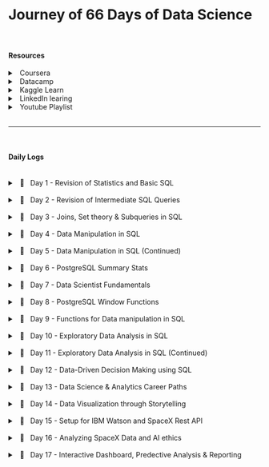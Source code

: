 # Journey of 66 Days of Data Science

<br/>

#### Resources

<details>
    <summary> &nbsp; Coursera </summary> 

- [Applied Data Science Specialization](https://www.coursera.org/specializations/applied-data-science) by IBM

</details>
<details>
    <summary> &nbsp; Datacamp </summary> 

- [Data Analyst in SQL](https://app.datacamp.com/learn/career-tracks/data-analyst-in-sql) : Career track

</details>
<details>
    <summary> &nbsp; Kaggle Learn </summary> 

- [Intro to Programming](https://www.kaggle.com/learn/intro-to-programming)
- [Intro to SQL](https://www.kaggle.com/learn/intro-to-sql)
- [Advanced SQL](https://www.kaggle.com/learn/advanced-sql)
- [Pandas](https://www.kaggle.com/learn/pandas)
- [Intro to AI Ethics](https://www.kaggle.com/learn/intro-to-ai-ethics)

</details>
<details>
    <summary> &nbsp; LinkedIn learing </summary> 

- [Become a Data Scientist](https://www.linkedin.com/learning/paths/become-a-data-scientist)

</details>
<details>
    <summary> &nbsp; Youtube Playlist </summary> 

- [Discrete Probability Distributions](https://youtube.com/playlist?list=PLvxOuBpazmsNIHP5cz37oOPZx0JKyNszN)

</details>



<br/>
<hr/>
</br/>



#### Daily Logs



<br/>
<details> 
	<br/>
    <summary> &nbsp; 📝 &nbsp; Day 1 - Revision of Statistics and Basic SQL </summary>

    🗓️ Date: 2023-02-15

##### Resources : 

Course
- <a href="https://app.datacamp.com/learn/courses/introduction-to-statistics">Introduction to Statistics (Datacamp)</a>
- <a href="https://app.datacamp.com/learn/courses/introduction-to-sql">Introduction to SQL (Datacamp)</a>

<center>
    <hr style="border: 0; height: 3px; width: 70%; text-align: center;">
</center>

##### Summary:

<p align="justify">
    While taking the course <a href="https://app.datacamp.com/learn/courses/introduction-to-statistics" target="_blank">Introduction to Statistics</a> as part of the track <a href="https://app.datacamp.com/learn/career-tracks/data-analyst-in-sql" target="_blank">Data Analyst in SQL,</a> I had the chance to review probability, distributions, the central limit theorem, correlation, and hypothesis testing. While revising the dependence and conditional probabilities, I was also able to recall the normal and poisson distributions (k = * n). 
</p>

<p align="justify">
    I also took <a href="https://app.datacamp.com/learn/courses/introduction-to-sql" target="_blank">Introduction to SQL</a> as part of the same curriculum, which helped me revise the basic sql queries to read and view data from tables. Because of this revision, I learned about "VIEW," a concept I was never aware of before. To summarize, views are virtual tables whose contents are determined by queries. It only allows you to restrict access to the database and does not significantly increase the performance of SQL queries. Nonetheless, it was a useful trick to have in my SQL toolbox for increasing readability.
</p>

---

</details>



<br/>
<details> 
	<br/>
    <summary> &nbsp; 📝 &nbsp; Day 2 - Revision of Intermediate SQL Queries </summary>

    🗓️ Date: 2023-02-16

##### Resources : 

Course
- <a href="https://app.datacamp.com/learn/courses/intermediate-sql">Intermediate SQL (Datacamp)</a>

<center>
    <hr style="border: 0; height: 3px; width: 70%; text-align: center;">
</center>

##### Summary:

<p align="justify">
    Continuing on from Day 1, I chose the <a href="https://app.datacamp.com/learn/courses/intermediate-sql" target="_blank">Intermediate SQL</a> course from the same track, which included queries for selecting, filtering, aggregating, sorting, and grouping. Unlike the previous time, I did not get to learn a new concept, but it was a good recollection of all these principles, particularly concerning conventions for writing SQL to promote readability, as I had become a little sloopy regarding this.
</p>

----

</details>



<br/>
<details> 
	<br/>
    <summary> &nbsp; 📝 &nbsp; Day 3 - Joins, Set theory & Subqueries in SQL </summary>

    🗓️ Date: 2023-02-17

##### Resources : 

Course
- <a href="https://app.datacamp.com/learn/courses/joining-data-in-sql">Joining Data in SQL (Datacamp)</a>

<center>
    <hr style="border: 0; height: 3px; width: 70%; text-align: center;">
</center>

##### Summary:

<p align="justify">
    I took the course <a href="https://app.datacamp.com/learn/courses/joining-data-in-sql" target="_blank">Joining Data in SQL</a>, the fifth Course under the track <a href="https://app.datacamp.com/learn/career-tracks/data-analyst-in-sql" target="_blank">Data Analyst in SQL</a>. It included an introduction to various types of joins (inner, outer, cross & self) as well as set theory (union, intersect & except) joins. The cross joins and set theory section was incredibly beneficial as my perspective on desiging tables using minimal readable query was expanded due to these concepts.  While I recall reading about it in my undergrad curriculum, putting it into practice has helped me comprehend it much better. In addition, subqueries in the "WHERE", "FROM" and "SELECT" keywords were covered in the course. I had never used subqueries in the "SELECT" & "FROM" section before, hence I learned some cool tricks up my sleeves. I have added some syntaxes that I learned as follows:
</p>

<center>
    <hr style="border: 0; height: 3px; width: 70%; text-align: center;">
</center>

##### Notes:

<details>
  <summary> &nbsp; Cross Join Query</summary>

```
--- Creates all possible combinations
SELECT column_name(s)
FROM table1
CROSS JOIN table2;
```

</details>

<details>
  <summary> &nbsp; Operators</summary>

```
--- UNION Operator : shows unique rows
SELECT column_name(s) FROM table1
UNION
SELECT column_name(s) FROM table2;

--- UNION ALL Operator : shows duplicate rows
SELECT column_name(s) FROM table1
UNION ALL
SELECT column_name(s) FROM table2;

--- EXCEPT Operator : shows rows not present in the table
SELECT column_name(s) FROM table1
EXCEPT
SELECT column_name(s) FROM table2;
```

</details>

<details>
  <summary> &nbsp; Subquery</summary>

```
--- Example 1: Sub query with in WHERE

SELECT name, country_code
FROM cities
WHERE name in (
    SELECT capital
    FROM countries
)


--- Example 2: Sub query with in SELECT

SELECT countries.name AS country_name, (
        SELECT COUNT(*)
        FROM cities
        WHERE cities.country_code = country.code
    ) AS cities_num
FROM countries


--- Example 3: Sub query with in FROM

SELECT coutries.name AS country_name, lang_num
FROM countries,
    (SELECT code, COUNT(*) AS lang_num
    FROM languages
    GROUP BY code) AS sub
WHERE countries.code = sub.code
ORDER BY lang_num DESC;
```

</details>

----

</details>



<br/>
<details> 
	<br/>
    <summary> &nbsp; 📝 &nbsp; Day 4 - Data Manipulation in SQL </summary>

    🗓️ Date: 2023-02-20

##### Resources : 

Course
- <a href="https://app.datacamp.com/learn/courses/data-manipulation-in-sql">Data Manipulation in SQL (Datacamp)</a>

<center>
    <hr style="border: 0; height: 3px; width: 70%; text-align: center;">
</center>

##### Summary:

<p align="justify">
    Machine learning, the most trending topic in today's generation is nothing more than a series of if and else statements. With SQL, a similar scenario occurs when you use the CASE statement to insert new values into a table based on existing records. To be more specific, the first module in <a href="https://app.datacamp.com/learn/courses/data-manipulation-in-sql" target="_blank">Data Manipulation in SQL</a> that I took,' 'We'll Take the CASE' module focused on using case statements to generate labels, probability, and percentage based on supplied criteria. While accounting for only one-quarter of the course, this subject proved useful in a variety of ways. The following are some examples of the statement:
</p>

<center>
    <hr style="border: 0; height: 3px; width: 70%; text-align: center;">
</center>

##### Notes:

<details>
  <summary> &nbsp; CASE Statement</summary>

```
--- Example 1 : Basic

SELECT title,
    length,
    CASE
        WHEN length> 0 AND length <= 50
            THEN 'Short'
        WHEN length > 50 AND length <= 120
            THEN 'Medium'
        WHEN length> 120
            THEN 'Long'
        ELSE
            'Outlier'
    END AS duration
FROM film
ORDER BY title;


--- Example 2 : Count

SELECT
    c.name AS country,
    -- Count games from the 2012/2013 season
    count(CASE WHEN m.season = '2012/2013'
            THEN m.id ELSE NULL end) AS matches_2012_2013
FROM country AS c
LEFT JOIN match AS m
ON c.id = m.country_id
-- Group by country name alias
GROUP BY country;


--- Example 3 : Percentage

SELECT
    c.name AS country,
    -- Round the percentage of tied games to 2 decimal points
    ROUND(AVG(CASE WHEN m.season='2013/2014' AND m.home_goal = m.away_goal THEN 1
            WHEN m.season='2013/2014' AND m.home_goal != m.away_goal THEN 0
            END),2) AS pct_ties_2013_2014,
    ROUND(AVG(CASE WHEN m.season='2014/2015' AND m.home_goal = m.away_goal THEN 1
            WHEN m.season='2014/2015' AND m.home_goal != m.away_goal THEN 0
            END),2) AS pct_ties_2014_2015
FROM country AS c
LEFT JOIN matches AS m
ON c.id = m.country_id
    GROUP BY country;
```

</details>

----

</details>



<br/>
<details> 
	<br/>
    <summary> &nbsp; 📝 &nbsp; Day 5 - Data Manipulation in SQL (Continued)</summary>

    🗓️ Date: 2023-02-21

##### Resources : 

Course
- <a href="https://app.datacamp.com/learn/courses/data-manipulation-in-sql">Data Manipulation in SQL (Datacamp)</a>

<center>
    <hr style="border: 0; height: 3px; width: 70%; text-align: center;">
</center>

##### Summary:

<p align="justify">
    Continuing the remaining modules <a href="https://app.datacamp.com/learn/courses/data-manipulation-in-sql" target="_blank">Data Manipulation in SQL</a> course, I was able to gain insights on Simple Subqueires Joins, Correlated Subqueries (takes higher processing time), Multiple/Nested Subqueries, and Common Table Expressions (CTE). These concepts were handful in allowing to perform complex actions within SQL and gain data points that I once thought were only possible through pandas (a python library).
</p>

<p align="justify">
    However, more significantly, I learned about window functions and the various types, such as Over, Rank, Partition, and Slide, throughout this course. While I had seen it before, I had never utilized it in practice, and I am pleased that this course allowed me to do so. Aggregating on columns that aren't in the grouping columns is likely the most useful skill to have, especially when doing comparative analysis.
</p>

<center>
    <hr style="border: 0; height: 3px; width: 70%; text-align: center;">
</center>

##### Notes:

<details>
  <summary> &nbsp; Correlated subquery with multiple conditions</summary>

```
SELECT
    -- Select country ID, date, home, and away goals from match
    main.country_id,
    main.date,
    main.home_goal,
    main.away_goal
FROM match AS main
WHERE
    -- Filter for matches with the highest number of goals scored
    (home_goal + away_goal) >
        (SELECT MAX(home_goal + sub.away_goal)
        FROM match AS sub
        WHERE main.country_id = sub.country_id
            AND main.season = sub.season);
```

</details>

<details>
  <summary> &nbsp; Common Table Expressions</summary>

````
WITH match_list AS (
    SELECT
        country_id,
        id
    FROM match
-- Select league and count of matches from the CTE
SELECT
    l.name AS league,
    COUNT(match_list.id) AS matches
FROM league AS l
-- Join the CTE to the league table
LEFT JOIN match_list ON l.id = match_list.country_id
GROUP BY l.name;
````

</details>

<details>
  <summary> &nbsp; Window Function</summary>

```
-- Example 1 : Over function

SELECT
    m.id,
    c.name AS country,
    m.season,
    m.home_goal,
    m.away_goal,
    -- Use a window to include the aggregate average in each row
    AVG(m.home_goal + m.away_goal) OVER() AS overall_avg
FROM match AS m
LEFT JOIN country AS c ON m.country_id = c.id;


-- Example 2 : Rank function

SELECT
    l.name AS league,
    AVG(m.home_goal + m.away_goal) AS avg_goals,
    -- Rank each league according to the average goals
    RANK() OVER(ORDER BY AVG(m.home_goal + m.away_goal) DESC) AS league_rank
FROM league AS l
LEFT JOIN match AS m
ON l.id = m.country_id
WHERE m.season = '2011/2012'
GROUP BY l.name
ORDER BY league_rank;


-- Example 3 : Partition function

SELECT
    c.name,
    m.season,
    (home_goal + away_goal) AS goals,
    AVG(home_goal + away_goal)
        OVER(PARTITION BY m.season, c.name) AS season_country_avg
FROM country AS c
LEFT JOIN match AS m
ON c.id = m.country_id;


-- Example 4 : Sliding Function

SELECT
    date,
    home_goal,
    away_goal,
    -- Create a running total and running average of home goals
    SUM(home_goal) OVER(ORDER BY date
        ROWS BETWEEN UNBOUNDED PRECEDING AND CURRENT ROW) AS running_total,
    AVG(home_goal) OVER(ORDER BY date
        ROWS BETWEEN UNBOUNDED PRECEDING AND CURRENT ROW) AS running_avg
FROM match
WHERE
    hometeam_id = 9908
    AND season = '2011/2012';
```

</details>

----

</details>



<br/>
<details> 
	<br/>
    <summary> &nbsp; 📝 &nbsp; Day 6 - PostgreSQL Summary Stats </summary>

    🗓️ Date: 2023-02-22

##### Resources : 

Course
- <a href="https://www.kaggle.com/learn/advanced-sql">Advanced SQL (Kaggle)</a>
- <a href="https://app.datacamp.com/learn/courses/postgresql-summary-stats-and-window-functions">PostgreSQL Summary Stats and Window Functions  (Datacamp)</a>

Articles
- <a href="https://medium.com/yavar/window-functions-in-sql-a7239bb97104">Window functions in SQL (Medium)</a>

----

##### Summary:

<p align="justify">
With the continuation of window functions, I have gotten slightly familiar with the notion of window function types, particularly fetching, framing, and ranking functions, which I had practiced today. While these functions seemed intimidating at first, they turned out to be considerably easy than I had anticipated.
</p>

<p align="justify">
Beside this,  I attempted to put my knowledge into practice by answering practice questions in the "Advanced sql" section of kaggle. It was a valuable experience since I was able to accurately utilize window functions and also learn about the 'UNNEST' function to load nested and repeated data from the tables.
</p>

----

##### Notes:

<details>
  <summary> &nbsp; Fetching functions</summary>

| Operator | Description 
| --- | ----------- 
| `LAG(column, n)` | Returns column's value at the row  `n` rows before the current row
| `LEAD(column, n)` | Returns column's value at the row `n` rows after the current row
| `FIRST_VALUE(column)` | Returns the first value in table or partition
| `LAST_VALUE(column)` | Returns the last value in table or partition

</details>

<details>
  <summary> &nbsp; Framing functions</summary>

| Operator | Description 
| --- | ----------- 
| ROW/RANGE | Uses the given row or range as a frame.
| PRECEDING | Rows before the current row.
| UNBOUNDED PRECEDING | Return all rows before the current row.
| UNBOUNDED FOLLOWING | Return all rows after the current row.
| CURRENT ROW | Current row of query execution.

</details>

<details>
  <summary> &nbsp; Ranking Functions</summary>

| Operator | Description 
| --- | ----------- 
| ROW_NUMBER | Unique sequential number for each row in the specified partition
| RANK | Unique rank number for the each distinct row within the specified partition, but equal values share same rank
| DENSE_RANK | Unique rank number for the each distinct row within the specified partition without skipping any duplicate values
| NTILE | Distribute the rows in to the rows set with a specific `n` number of groups.

</details>

----

</details>



<br/>
<details> 
	<br/>
    <summary> &nbsp; 📝 &nbsp; Day 7 - Data Scientist Fundamentals</summary>

    🗓️ Date: 2023-02-23

##### Resources : 

Course
- <a href="https://www.linkedin.com/learning/a-day-in-the-life-of-a-data-scientist/serving-the-client/">A Day In The Life of a Data Scientist (Linkedin Learning)</a>
- <a href="https://www.linkedin.com/learning/the-non-technical-skills-of-effective-data-scientists/">The Non-Technical Skills of Effective Data Scientists (Linkedin Learning)</a>
- <a href="https://www.kaggle.com/learn/pandas">Pandas (Kaggle)</a>

----

##### Summary:

<p align="justify">
Taking a break from the regular SQL courses, I delved into the everyday life of a data scientist, complete with current data science issues and how data scientists manage themselves and the organizations for which they operate. I was also able to take the following course on the non-technical abilities of a successful data scientist, which addressed not just the attributes that a person should have but also the role diplomacy plays while working in a professional setting. In addition, to polish my pandas abilities, I completed a Kaggle Learn course that served as a refresher on the techniques I use on a daily basis.
</p>

----

</details>



<br/>
<details> 
	<br/>
    <summary> &nbsp; 📝 &nbsp; Day 8 - PostgreSQL Window Functions</summary>

    🗓️ Date: 2023-02-24

##### Resources : 

Course
- <a href="https://www.kaggle.com/learn/intro-to-programming">Intro to Programming (Kaggle)</a>
- <a href="https://app.datacamp.com/learn/courses/postgresql-summary-stats-and-window-functions">PostgreSQL Summary Stats and Window Functions  (Datacamp)</a>

----

##### Summary:

<p align="justify">
Leveraging the same elements in different ways has always lit up the neurons in my brain, allowing me to perceive the world in new ways. This occurred when learning how to use the aggregrate functions within the window functions to obtain new results. In fact, utilizing the same `SUM` and `AVG` functions to deliver moving totals and averages within sql itself with the assistance of frames and aggregrate functions made me leap on top of my bed.  There were so many things that sql could do that I had always assumed only pandas could accomplish. While creating sophisticated queries in pandas is faster, the execution time would be much faster if same queries were implemented directly in SQL without loading the dataset into memory.
</p>

<p align="justify">
Continuing this discovery, pivoting tables in SQL was also conceivable with `CROSSTAB`, as well as other beneficial functions like `ROLLUP`, `CUBE`, `COALESCE`, and `STRING AGG`, which would come in handy when relying only on SQL.
</p>

----

##### Notes:

<details>
  <summary> &nbsp; ROW BETWEEN</summary>

Syntax
`ROWS BETWEEN [start] AND [finish]`
- `n PRECEDING` : `n` rows before the current row
- `CURRENT ROW` : the current row
- `n FOLLOWING` : `n` rows after the current row

Examples
- `ROWS BETWEEN 3 PRECEDING AND CURRENT ROW`
- `ROWS BETWEEN 4 PRECEDING AND 4 FOLLOWING`
- `ROWS BETWEEN CURRENT ROW AND 1 FOLLOWING`

</details>

<details>
  <summary> &nbsp; CROSSTAB</summary>

```
-- Before using crosstab, use the to create an extension
CREATE EXTENSION IF NOT EXISTS tablefunc;

SELECT * FROM CROSSTAB($$
    source_sql TEXT
$$) AS ct(
    column_1 DATA_TYPE_1,
    column_2 DATA_TYPE_2,
    ...,
    column_n DATA_TYPE_N
);
```

</details>

<details>
  <summary> &nbsp; ROLLUP and CUBE</summary>

The `ROLLUP` option allows to include extra rows that represent the subtotals, which are commonly referred to as super-aggregate rows, along with the grand total row. 
```
SELECT 
    country, warehouse, SUM(quantity)
FROM
    inventory
GROUP BY ROLLUP (country, warehouse);
```
`ROLLUP` is hierarchical, de-aggregrating from the leftmost provided column to the right-most. 
```
ROLLUP (country, warehouse)     -- includes country level totals
ROLLUP (warehouse, country)     -- includes warehouse level totals
```

However, when we need all possible group-level aggregrations, we use `CUBE` which shares similar properties to `ROLLUP`.
```
CUBE (country, warehouse)       -- country country level and warehouse level, and grand total
```

</details>

<details>
  <summary> &nbsp; Useful Functions</summary>

- COALESCE

`COALESCE()` takes a list of values and returns the first non-null value, going from left to right
```
COALESCE(null, null, 1, null, 2)        -- returns 1
```

- STRING_AGG

`STRING_AGG(column, separator)` takes all the values of a column and concatenates them, with `separator` in between each value.

</details>

---

</details>

<br/>



<details> 
	<br/>
    <summary> &nbsp; 📝 &nbsp; Day 9 - Functions for Data manipulation in SQL</summary>

    🗓️ Date: 2023-02-25

##### Resources : 

Course
- <a href="https://app.datacamp.com/learn/courses/functions-for-manipulating-data-in-postgresql">Functions for Manipulating Data in PostgreSQL (Datacamp)</a>

----

##### Summary:

<p align="justify">
The focus of today's course was on data manipulation in PostgreSQL utilizing both built-in and user-defined functions. The built-in functions of PostgreSQL included common data types and their casts, date/time functions and operators, and string parsing and manipulation functions. While the most of the operators were familiar, I learned about several new ones, such as `INTERVAL` and `INITCAP`. Nevertheless, the postgreSQL extensions and full-text search capabilities were entirely new subjects, particularly `tsvector` (text search vector) to execute a full text search beyond the scope of the 'LIKE' operator. Knowing that PostgreSQL offers built-in extensions such as fuzzy string matching through 'levenshtein' and'similarity' blew my mind as I had previously only used it in Python. Learning the syntax to develop my own functions was also quite instructive. Overall, it was a productive weekend spent learning more about PostgreSQL.
</p>

----

##### Notes:

<details>
  <summary> &nbsp; INFORMATION_SCHEMA</summary>

`INFORMATION_SCHEMA` provides access to database metadata, information about the MySQL server such as the name of a database or table, the data type of a column, or access privileges. 

```
-- Example 1 : Extracting all table names from system database
SELECT table_name, table_type
FROM INFORMATION_SCHEMA.TABLES
WHERE table_schema = 'public';

-- Example 2 : Extracting column data types from table
SELECT
    column_name,
    data_type
FROM INFORMATION_SCHEMA.COLUMNS
WHERE table_name = 'actor';
```

</details>

<details>
  <summary> &nbsp; INTERVAL </summary>

`INTERVAL` data type allows to store and manipulate a period of time in years, months, days, hours, minutes, seconds, etc. 

```
INTERVAL '3 days'                       -- goes forward in time
INTERVAL '2 months ago';                -- goes back in time due to the keyword 'ago'
INTERVAL '3 hours 20 minutes';

-- Example 1 : Addition of timeframe
SELECT rental_date + INTERVAL '2 days' as expected_return
FROM rental;

-- Example 2: Conversion of column to interval
SELECT INTERVAL '1' day * rental_duration
FROM rental
```

</details>

<details>
  <summary> &nbsp; DATETIME Operators </summary>

| Operator | Description 
| --- | ----------- 
| AGE() | Subtract with current_date (at midnight) when empty and with the other arguments when two values are provided
| NOW() | Get current timestamp with microsecond precision
| CURRENT_TIMESTAMP() | Gets similar timestamp to now but allows precision parameter to round off seconds
| CURRENT_DATE/CURRENT_TIME | Get current date and time
| EXTRACT(`field` from `source`) | Get subfield
| DATE_PART('`field`', `source`) | Get subfield (equivalent to extract)
| DATE_TRUNC('`field`', `source`) | Truncate timestamp or interval data types with precision
| ISFINITE() | Test for finite date, time and interval (not +/-infinity)

</details>

<details>
  <summary> &nbsp; STRING Operators </summary>

| Operator | Description 
| --- | ----------- 
| UPPER/LOWER(`source`) | Converts column to upper or lower case
| INITCAP(`source`) | Converts column to title case
| REPLACE(`source`, '`find_string`', '`replace_string`') | Replaces the source string with the replacement string
| REVERSE(`source`) | Reverses the string
| LENGTH(`source`) | Extract the length of the string
| POSITION('`char`' IN `source`) | Extract the first position of a character in a string
| LEFT(`source`, `n`) | Extract the `n` number of characters from left side of the given source
| RIGHT(`source`, `n`) | Extract the `n` number of characters from right side of the given source
| SUBSTRING(`source`, `start`, `length`) | Extract a string containing a specific number of characters from a particular position of a given string
| TIRM([leading|trailing|both] [characters] FROM `source`) | Removes characters from source
| LPAD(`source`, `n`, `char`) | Left-pads a string with another string, to a certain length
| RPAD(`source`, `n`, `char`) | Right-pads a string with another string, to a certain length

</details>

<details>
  <summary> &nbsp; FULL TEXT Search </summary>

- Basic Search
`to_tsvector(text)` : performs normalization and creates a list of tokens
`to_tsquery(string)` : accepts a list of words that will be checked against the normalized vector
`@@` : check if `tsquery` matches `tsvector`

```
-- Example 1 : Check if the title contains 'elf'
SELECT title, description
FROM film
WHERE to_tsvector(title) @@ to_tsquery('elf');
```

- Fuzzystring
```
-- Enable the fuzzystrmatch extension
CREATE EXTENSION IF NOT EXISTS fuzzystrmatch;
-- Confirm that fuzzystrmatch has been enabled
SELECT extname FROM pg_extension;

SELECT levenshtein('hello', 'jelly');       -- number of edits required to be a perfect match
SELECT similarity('hello', 'jelly');        -- similarity between two strings from 0 to 1
```

</details>

<details>
  <summary> &nbsp; User Defined Data Types </summary>

Enumerated Data Types 
- Allows to create list of values that will not change 
```
CREATE TYPE dayofweek AS 
ENUM('Monday', 'Tuesday', 'Wednesday', 'Thursday', 'Friday', 'Saturday', 'Sunday');

-- Check
SELECT typname, typcategory
FROM pg_type
WHERE typname='dayofweek';
```

</details>

<details>
  <summary> &nbsp; User Defined Functions </summary>

```
CREATE FUNCTION squared(i integer) RETURNS integer AS $$ 
    BEGIN
        RETURN i * i;
    END;
$$ LANGUAGE plpgsql;
```

</details>

---

</details>



<br/>
<details> 
	<br/>
    <summary> &nbsp; 📝 &nbsp; Day 10 - Exploratory Data Analysis in SQL</summary>

    🗓️ Date: 2023-02-27

##### Resources : 

Course
- <a href="https://app.datacamp.com/learn/courses/exploratory-data-analysis-in-sql">Exploratory Data Analysis in SQL (Datacamp)</a>

----

##### Summary:

<p align="justify">
Breaking the usual heavy dosage of study sessions, this particular course covered about the usage of relationship diagrams, constraints (primary key, foreign key, unique and not null), and data types for the columns. The most significant functions from this course are 'corr' and 'percentile desc,' which allow you to get correlation and discrete value from a percentile. Moreover, temporary tables were a notion I had heard of but had never used in practice, and this course was a huge help in reinforcing the concept of breaking large queries into smaller chunks.
</p>

----

##### Notes:

<details>
  <summary> &nbsp; CAST Function</summary>

```
-- Cast Function syntax
SELECT CAST (value AS value_type);

-- Alternate Cast Function with :: notation  
SELECT value::new_type;

--  Example 1 : Casting float to integer
SELECT CAST (3.7 AS integer); 
```

</details>

<details>
  <summary> &nbsp; Series</summary>

```
-- Example 1 : Basic series
SELECT generate_series(1, 10, 2);

-- Example 2 : Float series
SELECT generate_series(0, 1, 0.1);
```

</details>

<details>
  <summary> &nbsp; Summary functions</summary>

| Function | Description 
| --- | ----------- 
| CORR(`source1`,`source2`) | Returns the correlation between two columns
| percentile_disc(`percentile`) WITHIN GROUP (ORDER BY `column_name`) | Returns the value representing the percentile of the column using discrete method

</details>

<details>
  <summary> &nbsp; Temporary Tables</summary>

```
-- Dropping the table
DROP TABLE IF EXISTS table_name

-- Create a temporary table
CREATE TEMP TABLE table_name AS
SELECT column1, column2
FROM table;
```

</details>

----

</details>



<br/>
<details> 
	<br/>
    <summary> &nbsp; 📝 &nbsp; Day 11 - Exploratory Data Analysis in SQL (Continued)</summary>

    🗓️ Date: 2023-02-28

##### Resources : 

Course
- <a href="https://app.datacamp.com/learn/courses/exploratory-data-analysis-in-sql">Exploratory Data Analysis in SQL (Datacamp)</a>

----

##### Summary:

<p align="justify">
The remaining modules of the course delved into the topic of character types in PostgreSQL, specifically character, varchar, and text. It also covered common challenges that arise when grouping categorical variables and dealing with unstructured text data. The modules included exercises on data cleaning such as dealing with cases and white spaces, as well as data manipulation techniques such as splitting strings using delimiters and concatenating multiple strings. Additionally, the course covered working with date and timestamps to create complex queries through series.
</p>

----

##### Notes:

<details>
  <summary> &nbsp; Series Generation</summary>

```
-- Syntax
SELECT generate_series(from, to, interval);

-- Example 1
SELECT generate_series('2018-01-01', '2018-01-15', '2 days'::interval)
```

</details>

----

</details>



<br/>
<details> 
	<br/>
    <summary> &nbsp; 📝 &nbsp; Day 12 - Data-Driven Decision Making using SQL</summary>

    🗓️ Date: 2023-03-01

##### Resources : 

Course
- <a href="https://app.datacamp.com/learn/courses/data-driven-decision-making-in-sql">Data-Driven Decision Making in SQL(Datacamp)</a>

Project
- <a href="https://app.datacamp.com/learn/projects/1413">When Was the Golden Age of Video Games?(Datacamp)</a>

----

##### Summary:

<p align="justify">
With all the skills that I had accumilated so far, it was only about implementing them. While a proper implementation is yet to come, I could still practice within a real evironment through the course "Data-Driven Decision Making in SQL" and the project "When Was the Golden Age of Video Games?". These allowed me to use all of the concepts from data cleaning, manipulation to aggregration and concentrated on using groupings, joins and pivots to create complex tables. Today marks the end of the career track, and I'm over the moon with all the knowledge I've gained in these 12 days. Yay for learning!
</p>

----

</details>



<br/>
<details> 
	<br/>
    <summary> &nbsp; 📝 &nbsp; Day 13 - Data Science & Analytics Career Paths</summary>

    🗓️ Date: 2023-03-02

##### Resources : 

Course
- <a href="https://www.linkedin.com/learning/data-science-analytics-career-paths-certifications-first-steps-2018/welcome">Data Science & Analytics Career Paths & Certifications: First Steps (LinkedIn Learning)</a>

----

##### Summary:

<p align="justify">
Before diving into the world of mathematica, I needed to grasp the foundations that I would need to build as a Data Analyst. Attending the LinkedIn Learning career course "Data Science & Analytics Career Pathways & Certifications" was quite beneficial in this regard. It began by discussing the applications of data science, such as fraud detection, social media analytics, disease control, dating services, simulations, climate research, and network security. It also discussed the abilities required to be relevant in the sector. Data mining, machine learning, natural language processing, statistics, and visualization were among the crucial skills mentioned. It also discussed certificates that can help advance one's career and establish one as a specialist in a particular subject. Overall, the course was beneficial in aiding comprehension of the principles of being relevant in the ever-changing world of data science.
</p>

----

</details>



<br/>
<details> 
	<br/>
    <summary> &nbsp; 📝 &nbsp; Day 14 - Data Visualization through Storytelling</summary>

    🗓️ Date: 2023-03-03

##### Resources : 

Course
- <a href="https://www.linkedin.com/learning/data-visualization-storytelling/the-art-of-storytelling">Data Visualization: Storytelling (LinkedIn Learning)</a>

----

##### Summary:
    
<p align="justify">
As visualizing data through narrative storytelling is one of the most crucial skills for a data analyst to have,  which sets them apart from their colleagues. I took a data visualization course that included story structure and its components (begining, middle, end, plot, protagonist, problem and transformation). It also demonstrated the use of flow diagrams to successfully represent linear data flow for effective story telling.

Most notably, the course taught the principles of learning to demonstrate your analytic abilities utilizing the 4x4 progressive depth model:

- The watercooler moment 
    - The initial attention grabber determines whether or not individuals are interested in learning more.
    - Example: Image or headline.

- The cafe content
    - Example : Blog post or short article

- The research library
    - Research portion, such as a PDF document.

- The Lab Experience
    - Interactive dashboard where data aficionados can examine the content and tinker to answer their in-depth questions

</p>

----

</details>



<br/>
<details> 
	<br/>
    <summary> &nbsp; 📝 &nbsp; Day 15 - Setup for IBM Watson and SpaceX Rest API</summary>

    🗓️ Date: 2023-03-05

##### Resources : 

Course
- <a href="https://www.coursera.org/learn/applied-data-science-capstone/">Applied Data Science Capstone: Week 1 (Coursera)</a>

----

##### Summary:
    
<p align="justify">
I took a break from learning today to prepare for the journey ahead! I made my own IBM account and configured Watson Studio to publish notebooks directly to my GitHub repository. I also explored in the world of SpaceX's rest API in order to extract useful data for future projects. We can get so enthused in learning new things that we forget to take a deep breath and get organized. However, not today.
</p>

----

</details>



<br/>
<details> 
	<br/>
    <summary> &nbsp; 📝 &nbsp; Day 16 - Analyzing SpaceX Data and AI ethics</summary>

    🗓️ Date: 2023-03-06

##### Resources : 

Course
- <a href="https://www.kaggle.com/learn/intro-to-ai-ethics">Intro to AI Ethics (Kaggle)</a>
- <a href="https://www.coursera.org/learn/applied-data-science-capstone/">Applied Data Science Capstone: Week 1 & 2 (Coursera)</a>

----

##### Summary:

<p align="justify">
Building on yesterday's exploration, today was all about extracting launch data from SpaceX using requests and beautiful soup. The objective was to determine the fruitfulness of starting a new business for a hypothetical company, SpaceY. During the course, I delved into the concepts of Exploratory Data Analysis and Feature Engineering, utilizing both python and SQL to analyze the data. Wrapping up with data science, I visually represented our findings using scatterplots and barplots to identify factors such as landing site, booster, and payload mass that can contribute to a higher success rate.
</p>

<p align="justify">
Aside from that, I took an AI ethics course and was introduced to Human-Centered-Design for AI and its significance. It not only helped me assess whether a project is worth transitioning to be done under AI, but it also helped me grasp that AI systems are more effective when they work alongside people rather than independently. Also, I learned about the numerous types of biases and fairness that can emerge in an ML model when biased data/model is used, as garbage in, garbage out.
</p>

----

##### Notes:

<details>
  <summary> &nbsp; Six Types of Bias</summary>

<br/>

- Historical Bias
    - Occurs when the state of the world in which the data was generated is flawed. 
- Representation bias
    - Occurs when building datasets for training a model, if those datasets poorly represent the people that the model will serve.
    - Example : if the dataset used to train the models exclude darker skin tones.
- Measurement bias 
    - Occurs when the accuracy of the data varies across groups. 
    - This can happen when working with proxy variables (variables that take the place of a variable that cannot be directly measured), if the quality of the proxy varies in different groups.
    - Example : if the measurement apparatus shows reduced performance with dark skin tones.
- Aggregation bias 
    - Occurs when groups are inappropriately combined, resulting in a model that does not perform well for any group or only performs well for the majority group. 
    - This is often not an issue, but most commonly arises in medical applications.
- Evaluation bias 
    - Occurs when evaluating a model.
    - If the benchmark data (used to compare the model to other models that perform similar tasks) does not represent the population that the model will serve.
    - Example : if the dataset used to benchmark the model excludes darker skin tones.
- Deployment bias 
    - Occurs when the problem the model is intended to solve is different from the way it is actually used. 
    - If the end users don’t use the model in the way it is intended, there is no guarantee that the model will perform well.

</details>

<img src="./images/bias.png" alt="types of bias">
<br/>

<details>
  <summary> &nbsp; Four fairness criteria</summary>

<br/>

- Demographic parity / statistical parity
    - It says the model is fair if the composition of people who are selected by the model matches the group membership percentages of the applicants.
- Equal opportunity fairness 
    - It ensures that the proportion of people who should be selected by the model ("positives") that are correctly selected by the model is the same for each group. 
    - We refer to this proportion as the true positive rate (TPR) or sensitivity of the model.
-  Equal accuracy
    - It is the percentage of correct classifications (people who should be denied and are denied, and people who should be approved who are approved) should be the same for each group. 
    - If the model is 98% accurate for individuals in one group, it should be 98% accurate for other groups.
- Group unaware / Fairness through unawareness
    - Group unaware fairness removes all group membership information from the dataset. 
    - For instance, we can remove gender data to try to make the model fair to different gender groups. 
    - Similarly, we can remove information about race or age.

</details>

----

</details>



<br/>
<details> 
	<br/>
    <summary> &nbsp; 📝 &nbsp; Day 17 - Interactive Dashboard, Predective Analysis & Reporting</summary>

    🗓️ Date: 2023-03-07

##### Resources : 

Course
- <a href="https://www.coursera.org/learn/applied-data-science-capstone/">Applied Data Science Capstone: Week 3, 4 & 5 (Coursera)</a>

----

##### Summary:

<p align="justify">
After completing exploratory data analysis, I delved into creating an interactive dashboard with plolty dash and folium to facilitate in real-time data analysis. It was a good refresher on the concept of dash callbacks to help translate user inputs and update existing charts based on those inputs. In addition, as part of the course, I touched on predictive analysis to determine the optimum model and hyperparameters needed to develop a model capable of predicting the launch's success rate. To do this, I used Preprocessing, GridSearchCV, LogisticRegression, DecisionTreeClassifier, and KNeighborsClassifier to help automate model selection, as well as a confusion matrix to evaluate true accuracy much more clearly.
</p>

<p align="justify">
With plenty of time left in the day, I investigated the creation of an effective data analysis report and its components. While data reports vary depending on the use and data included, I was able to get a general idea of how a data report should look through the course.
</p>


----

##### Notes:

<details>
  <summary> &nbsp; Elements of Data Finding Report</summary>

<br/>

- Cover Page
    - Contains: Title, Date and Name of the presenter
- Executive Summary
    - Briefly explain the details
    - Considered a stand-alone document
    - No new information should be presented except from the main points
- Table of Contents
- Introduction
    - Nature of the analysis
    - States the problem
    - States questions for analysis
- Methodology
    - Explains the data sources
    - Outlines the plan for the collected data
- Results
    - Deatils of data collection
    - How data was organized?
    - How data was analyzed?
    - Charts and graphs to show crucial finding
- Discussion
    - Engage the audience
- Conclusion
    - Conclusion of the report finding, reiterating the problem given in introduction
    - Overall summary of the findings
    - Outcome of the analysis
    - Any steps taken in future
- Appendix 
    - Information that didn't fit in the report
    - Resources and references

</details>

----

</details>